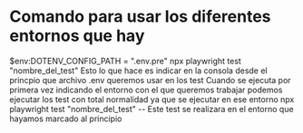 # Comando para usar los diferentes entornos que hay

$env:DOTENV_CONFIG_PATH = ".env.pre" npx playwright test "nombre_del_test"
Esto lo que hace es indicar en la consola desde el princpio que archivo .env queremos usar en los test
Cuando se ejecuta por primera vez indicando el entorno con el que queremos trabajar podemos ejecutar los test 
con total normalidad ya que se ejecutar en ese entorno
npx playwright test "nombre_del_test" -- Este test se realizara en el entorno que hayamos marcado al principio